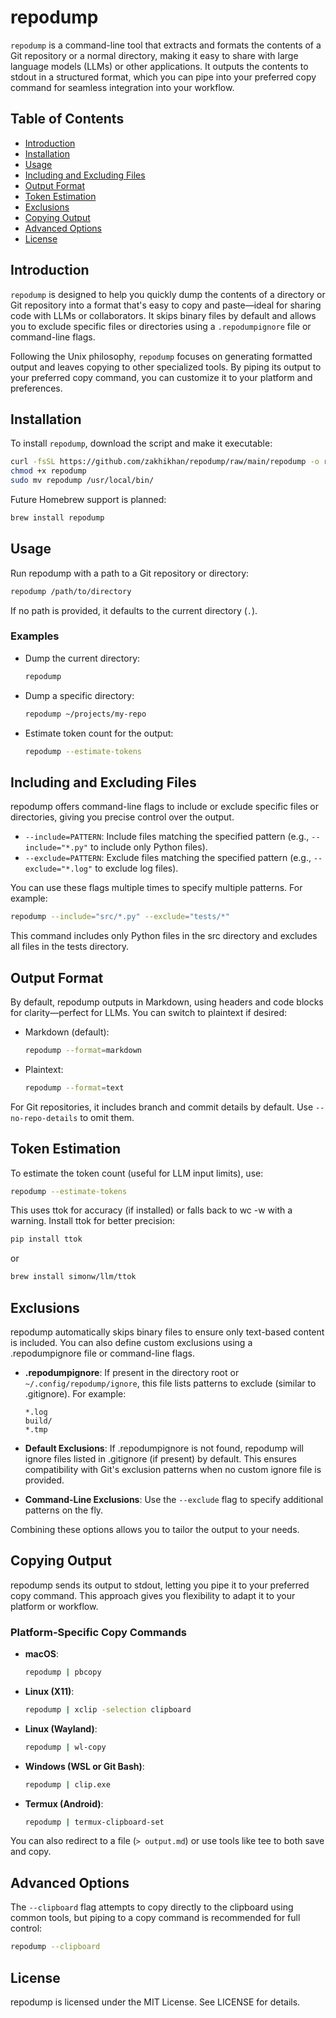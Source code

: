 # repodump

`repodump` is a command-line tool that extracts and formats the contents of a Git repository or a normal directory, making it easy to share with large language models (LLMs) or other applications. It outputs the contents to stdout in a structured format, which you can pipe into your preferred copy command for seamless integration into your workflow.

## Table of Contents
- [Introduction](#introduction)
- [Installation](#installation)
- [Usage](#usage)
- [Including and Excluding Files](#including-and-excluding-files)
- [Output Format](#output-format)
- [Token Estimation](#token-estimation)
- [Exclusions](#exclusions)
- [Copying Output](#copying-output)
- [Advanced Options](#advanced-options)
- [License](#license)

## Introduction
`repodump` is designed to help you quickly dump the contents of a directory or Git repository into a format that's easy to copy and paste—ideal for sharing code with LLMs or collaborators. It skips binary files by default and allows you to exclude specific files or directories using a `.repodumpignore` file or command-line flags.

Following the Unix philosophy, `repodump` focuses on generating formatted output and leaves copying to other specialized tools. By piping its output to your preferred copy command, you can customize it to your platform and preferences.

## Installation
To install `repodump`, download the script and make it executable:

```bash
curl -fsSL https://github.com/zakhikhan/repodump/raw/main/repodump -o repodump
chmod +x repodump
sudo mv repodump /usr/local/bin/
```

Future Homebrew support is planned:
```bash
brew install repodump
```

## Usage
Run repodump with a path to a Git repository or directory:

```bash
repodump /path/to/directory
```

If no path is provided, it defaults to the current directory (`.`).

### Examples

- Dump the current directory:
  ```bash
  repodump
  ```

- Dump a specific directory:
  ```bash
  repodump ~/projects/my-repo
  ```

- Estimate token count for the output:
  ```bash
  repodump --estimate-tokens
  ```

## Including and Excluding Files
repodump offers command-line flags to include or exclude specific files or directories, giving you precise control over the output.

- `--include=PATTERN`: Include files matching the specified pattern (e.g., `--include="*.py"` to include only Python files).
- `--exclude=PATTERN`: Exclude files matching the specified pattern (e.g., `--exclude="*.log"` to exclude log files).

You can use these flags multiple times to specify multiple patterns. For example:

```bash
repodump --include="src/*.py" --exclude="tests/*"
```

This command includes only Python files in the src directory and excludes all files in the tests directory.

## Output Format
By default, repodump outputs in Markdown, using headers and code blocks for clarity—perfect for LLMs. You can switch to plaintext if desired:

- Markdown (default):
  ```bash
  repodump --format=markdown
  ```

- Plaintext:
  ```bash
  repodump --format=text
  ```

For Git repositories, it includes branch and commit details by default. Use `--no-repo-details` to omit them.

## Token Estimation
To estimate the token count (useful for LLM input limits), use:

```bash
repodump --estimate-tokens
```

This uses ttok for accuracy (if installed) or falls back to wc -w with a warning. Install ttok for better precision:

```bash
pip install ttok
```

or

```bash
brew install simonw/llm/ttok
```

## Exclusions
repodump automatically skips binary files to ensure only text-based content is included. You can also define custom exclusions using a .repodumpignore file or command-line flags.

- **.repodumpignore**: If present in the directory root or `~/.config/repodump/ignore`, this file lists patterns to exclude (similar to .gitignore). For example:
  ```
  *.log
  build/
  *.tmp
  ```

- **Default Exclusions**: If .repodumpignore is not found, repodump will ignore files listed in .gitignore (if present) by default. This ensures compatibility with Git's exclusion patterns when no custom ignore file is provided.

- **Command-Line Exclusions**: Use the `--exclude` flag to specify additional patterns on the fly.

Combining these options allows you to tailor the output to your needs.

## Copying Output
repodump sends its output to stdout, letting you pipe it to your preferred copy command. This approach gives you flexibility to adapt it to your platform or workflow.

### Platform-Specific Copy Commands

- **macOS**:
  ```bash
  repodump | pbcopy
  ```

- **Linux (X11)**:
  ```bash
  repodump | xclip -selection clipboard
  ```

- **Linux (Wayland)**:
  ```bash
  repodump | wl-copy
  ```

- **Windows (WSL or Git Bash)**:
  ```bash
  repodump | clip.exe
  ```

- **Termux (Android)**:
  ```bash
  repodump | termux-clipboard-set
  ```

You can also redirect to a file (`> output.md`) or use tools like tee to both save and copy.

## Advanced Options
The `--clipboard` flag attempts to copy directly to the clipboard using common tools, but piping to a copy command is recommended for full control:

```bash
repodump --clipboard
```

## License
repodump is licensed under the MIT License. See LICENSE for details.